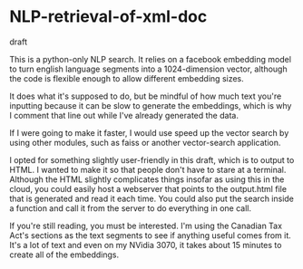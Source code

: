 # NLP-retrieval-of-xml-doc
draft


This is a python-only NLP search. It relies on a facebook embedding model to turn english language segments into a 1024-dimension vector, although the code is flexible enough to allow different embedding sizes.

It does what it's supposed to do, but be mindful of how much text you're inputting because it can be slow to generate the embeddings, which is why I comment that line out while I've already generated the data.

If I were going to make it faster, I would use speed up the vector search by using other modules, such as faiss or another vector-search application.

I opted for something slightly user-friendly in this draft, which is to output to HTML. I wanted to make it so that people don't have to stare at a terminal. Although the HTML slightly complicates things insofar as using this in the cloud, you could easily host a webserver that points to the output.html file that is generated and read it each time. You could also put the search inside a function and call it from the server to do everything in one call.

If you're still reading, you must be interested. I'm using the Canadian Tax Act's sections as the text segments to see if anything useful comes from it. It's a lot of text and even on my NVidia 3070, it takes about 15 minutes to create all of the embeddings.
